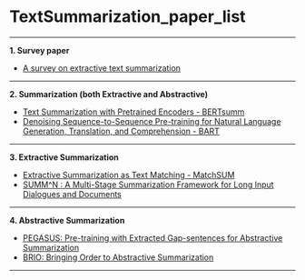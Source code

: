 # TextSummarization_paper_list
---
**1. Survey paper**
* <a href = "https://ieeexplore.ieee.org/abstract/document/7944061"> A survey on extractive text summarization </a>
---
**2. Summarization (both Extractive and Abstractive)**
* <a href = "https://arxiv.org/pdf/1908.08345.pdf"> Text Summarization with Pretrained Encoders - BERTsumm </a>
* <a href = "https://arxiv.org/pdf/1910.13461.pdf"> Denoising Sequence-to-Sequence Pre-training for Natural Language Generation, Translation, and Comprehension - BART </a> 

---
**3. Extractive Summarization**
* <a href = "https://arxiv.org/pdf/2004.08795.pdf"> Extractive Summarization as Text Matching - MatchSUM </a>
* <a href = "https://arxiv.org/pdf/2110.10150.pdf"> SUMM^N : A Multi-Stage Summarization Framework for Long Input Dialogues and Documents </a>

---

**4. Abstractive Summarization**
* <a href = "https://arxiv.org/pdf/1912.08777v2.pdf"> PEGASUS: Pre-training with Extracted Gap-sentences for
Abstractive Summarization </a>
* <a href = "https://arxiv.org/pdf/2203.16804v1.pdf"> BRIO: Bringing Order to Abstractive Summarization </a>
---
